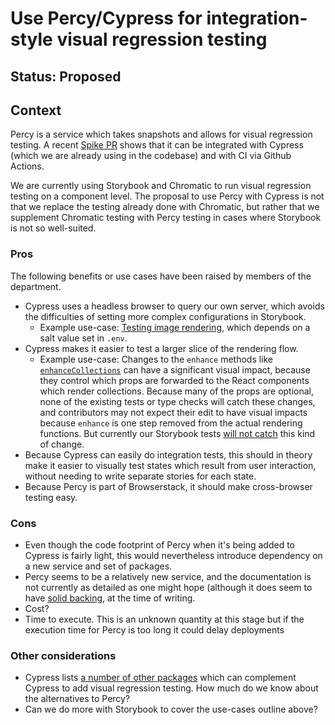 # Use Percy/Cypress for integration-style visual regression testing

## Status: Proposed

## Context

Percy is a service which takes snapshots and allows for visual
regression testing. A recent [Spike PR](https://github.com/guardian/dotcom-rendering/pull/5256)
shows that it can be integrated with Cypress (which we are already
using in the codebase) and with CI via Github Actions.

We are currently using Storybook and Chromatic to run visual 
regression testing on a component level. The proposal to use Percy 
with Cypress is not that we replace the testing already done with 
Chromatic, but rather that we supplement Chromatic testing with Percy 
testing in cases where Storybook is not so well-suited.

### Pros

The following benefits or use cases have been raised by members of the
department.

- Cypress uses a headless browser to query our own server, which 
  avoids the difficulties of setting more complex configurations in
  Storybook.
  - Example use-case: [Testing image rendering](https://github.com/guardian/dotcom-rendering/issues/5131#issuecomment-1154034615),
  which depends on a salt value set in `.env`.
- Cypress makes it easier to test a larger slice of the rendering flow.
  - Example use-case: Changes to the `enhance` methods like
  [`enhanceCollections`](https://github.com/guardian/dotcom-rendering/blob/1b37daa385aa348d3ac666d81ba0f666f56bf577/dotcom-rendering/src/model/enhanceCollections.ts#L4)
  can have a significant visual impact, because they control which
  props are forwarded to the React components which render collections.
  Because many of the props are optional, none of the existing tests
  or type checks will catch these changes, and contributors may not
  expect their edit to have visual impacts because `enhance` is one
  step removed from the actual rendering functions. But currently our
  Storybook tests [will not catch](https://github.com/guardian/dotcom-rendering/pull/5119#issuecomment-1147538238)
  this kind of change.
- Because Cypress can easily do integration tests, this should in 
  theory make it easier to visually test states which result from
  user interaction, without needing to write separate stories for each
  state.
- Because Percy is part of Browserstack, it should make cross-browser   testing easy.

### Cons

- Even though the code footprint of Percy when it's being added to
  Cypress is fairly light, this would nevertheless introduce
  dependency on a new service and set of packages.
- Percy seems to be a relatively new service, and the documentation
  is not currently as detailed as one might hope (although it does
  seem to have [solid backing](https://www.browserstack.com/blog/browserstack-has-acquired-percy/),
  at the time of writing.
- Cost?
- Time to execute. This is an unknown quantity at this stage but if the execution time for Percy is too long it could delay deployments
### Other considerations

- Cypress lists [a number of other packages](https://docs.cypress.io/guides/tooling/visual-testing#Tooling)
  which can complement Cypress to add visual regression testing. How
  much do we know about the alternatives to Percy?
- Can we do more with Storybook to cover the use-cases outline above?
